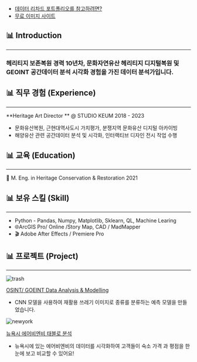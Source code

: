 * [데이터 리차드 포트폴리오를 참고하려면?](https://dongchanlim.github.io/github-portfolio/)
* [무료 이미지 사이트](https://unsplash.com/)

## 📊 Introduction
------

###  헤리티지 보존복원 경력 10년차, 문화자연유산 헤리티지 디지털복원 및 GEOINT 공간데이터 분석 시각화 경험을 가진 데이터 분석가입니다. 


## 📊 직무 경험 (Experience)
------

**Heritage Art Director ** @ STUDIO KEUM 2018 - 2023

- 문화유산복원, 근현대역사도시 가치평가, 분쟁지역 문화유산 디지털 아카이빙
- 해양유산 관련 공간데이터 분석 및 시각화, 인터랙티브 디자인 전시 작업 수행 


## 📊 교육 (Education)
------
🏫  M. Eng. in Heritage Conservation & Restoration 2021



## 📊 보유 스킬 (Skill)
------
- Python - Pandas, Numpy, Matplotlib, Sklearn, QL, Machine Learing 
- 🌐ArcGIS Pro/ Online /Story Map, CAD / MadMapper
- 🎬 Adobe After Effects / Premiere Pro

## 📊 프로젝트 (Project)
------
![trash](assets/img/Aiffelthon.png)

[OSINT/ GOEINT Data Analysis & Modelling](https://www.youtube.com/watch?v=82nhGX_v9rE)
- CNN 모델을 사용하여 재활용 쓰레기 이미지로 종류를 분류하는 예측 모델을 만들었습니다.

![newyork](assets/img/newyork.jpeg)

[뉴욕시 에어비엔비 태블로 분석](https://public.tableau.com/app/profile/dongchan.lim/viz/AirbnbPractice_15699654202660/Story1)
- 뉴욕시에 있는 에어비엔비의 데이터를 시각화하여 고객들이 숙소 가격 과 평점을 한눈에 보고 비교할 수 있어요!
